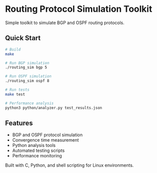 # Routing Protocol Simulation Toolkit

Simple toolkit to simulate BGP and OSPF routing protocols.

## Quick Start

```bash
# Build
make

# Run BGP simulation
./routing_sim bgp 5

# Run OSPF simulation  
./routing_sim ospf 8

# Run tests
make test

# Performance analysis
python3 python/analyzer.py test_results.json
```

## Features

- BGP and OSPF protocol simulation
- Convergence time measurement
- Python analysis tools
- Automated testing scripts
- Performance monitoring

Built with C, Python, and shell scripting for Linux environments.
